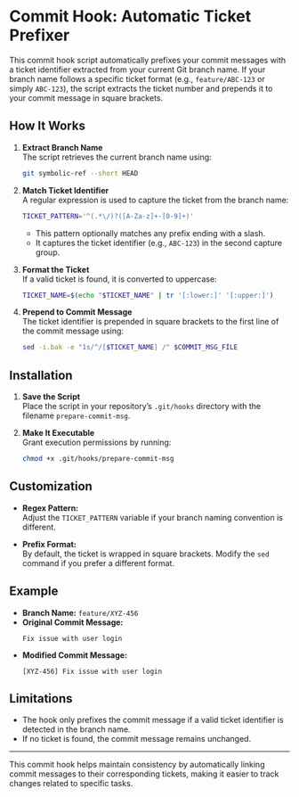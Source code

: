 # Commit Hook: Automatic Ticket Prefixer

This commit hook script automatically prefixes your commit messages with a ticket identifier extracted from your current Git branch name. If your branch name follows a specific ticket format (e.g., `feature/ABC-123` or simply `ABC-123`), the script extracts the ticket number and prepends it to your commit message in square brackets.

## How It Works

1. **Extract Branch Name**  
   The script retrieves the current branch name using:
   ```bash
   git symbolic-ref --short HEAD
   ```

2. **Match Ticket Identifier**  
   A regular expression is used to capture the ticket from the branch name:
   ```bash
   TICKET_PATTERN='^(.*\/)?([A-Za-z]+-[0-9]+)'
   ```
   - This pattern optionally matches any prefix ending with a slash.
   - It captures the ticket identifier (e.g., `ABC-123`) in the second capture group.

3. **Format the Ticket**  
   If a valid ticket is found, it is converted to uppercase:
   ```bash
   TICKET_NAME=$(echo "$TICKET_NAME" | tr '[:lower:]' '[:upper:]')
   ```

4. **Prepend to Commit Message**  
   The ticket identifier is prepended in square brackets to the first line of the commit message using:
   ```bash
   sed -i.bak -e "1s/^/[$TICKET_NAME] /" $COMMIT_MSG_FILE
   ```

## Installation

1. **Save the Script**  
   Place the script in your repository’s `.git/hooks` directory with the filename `prepare-commit-msg`.

2. **Make It Executable**  
   Grant execution permissions by running:
   ```bash
   chmod +x .git/hooks/prepare-commit-msg
   ```

## Customization

- **Regex Pattern:**  
  Adjust the `TICKET_PATTERN` variable if your branch naming convention is different.

- **Prefix Format:**  
  By default, the ticket is wrapped in square brackets. Modify the `sed` command if you prefer a different format.

## Example

- **Branch Name:** `feature/XYZ-456`  
- **Original Commit Message:**
  ```
  Fix issue with user login
  ```
- **Modified Commit Message:**
  ```
  [XYZ-456] Fix issue with user login
  ```

## Limitations

- The hook only prefixes the commit message if a valid ticket identifier is detected in the branch name.
- If no ticket is found, the commit message remains unchanged.

---

This commit hook helps maintain consistency by automatically linking commit messages to their corresponding tickets, making it easier to track changes related to specific tasks.
